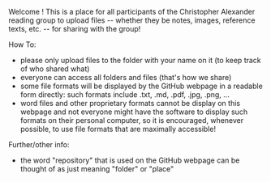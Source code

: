 
Welcome !
This is a place for all participants of the Christopher Alexander reading group to upload files -- whether they be notes, images, reference texts, etc. -- for sharing with the group!

How To:
- please only upload files to the folder with your name on it (to keep track of who shared what)
- everyone can access all folders and files (that's how we share)
- some file formats will be displayed by the GitHub webpage in a readable form directly: such formats include .txt, .md, .pdf, .jpg, .png, ...
- word files and other proprietary formats cannot be display on this webpage and not everyone might have the software to display such formats on their personal computer, so it is encouraged, whenever possible, to use file formats that are maximally accessible!


Further/other info: 
- the word "repository" that is used on the GitHub webpage can be thought of as just meaning "folder" or "place"



